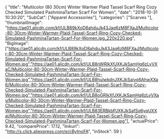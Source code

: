 {
	"title": "Multicolor (80 30cm) Winter Warmer Plaid Tassel Scarf Ring Cozy Checked Simulated PashminaTartan Scarf For Women",
	"date": "2018-10-31 10:30:20",
	"SubCat": ["Apparel Accessories"],
	"categories": ["Scarves "],
	"thumbnailImage": "https://ae01.alicdn.com/kf/ULB89kXoD8ahduJk43Jaq6zM8FXaJ/Multicolor-80-30cm-Winter-Warmer-Plaid-Tassel-Scarf-Ring-Cozy-Checked-Simulated-PashminaTartan-Scarf-For-Women.jpg_220x220.jpg",
	"BigImage": ["https://ae01.alicdn.com/kf/ULB89kXoD8ahduJk43Jaq6zM8FXaJ/Multicolor-80-30cm-Winter-Warmer-Plaid-Tassel-Scarf-Ring-Cozy-Checked-Simulated-PashminaTartan-Scarf-For-Women.jpg","https://ae01.alicdn.com/kf/ULB8nWRIkXfJXKJkSamHq6zLyVXaC/Multicolor-80-30cm-Winter-Warmer-Plaid-Tassel-Scarf-Ring-Cozy-Checked-Simulated-PashminaTartan-Scarf-For-Women.jpg","https://ae01.alicdn.com/kf/ULB8hulwkdnJXKJkSaiyq6AhwXXa6/Multicolor-80-30cm-Winter-Warmer-Plaid-Tassel-Scarf-Ring-Cozy-Checked-Simulated-PashminaTartan-Scarf-For-Women.jpg","https://ae01.alicdn.com/kf/ULB8oGRIkXfJXKJkSamHq6zLyVXav/Multicolor-80-30cm-Winter-Warmer-Plaid-Tassel-Scarf-Ring-Cozy-Checked-Simulated-PashminaTartan-Scarf-For-Women.jpg","https://ae01.alicdn.com/kf/ULB83ERBkbPJXKJkSafSq6yqUXXaj/Multicolor-80-30cm-Winter-Warmer-Plaid-Tassel-Scarf-Ring-Cozy-Checked-Simulated-PashminaTartan-Scarf-For-Women.jpg"],
	"actualPrice": 9.42,
	"comparePrice": 17.12,
	"linkurl": "http://s.click.aliexpress.com/e/cBytnoFA",
	"inStock": 59
}
